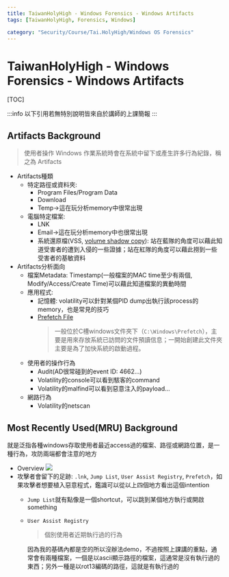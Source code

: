 ```yaml
---
title: TaiwanHolyHigh - Windows Forensics - Windows Artifacts
tags: [TaiwanHolyHigh, Forensics, Windows]

category: "Security/Course/Tai.HolyHigh/Windows OS Forensics"
---
```


# TaiwanHolyHigh - Windows Forensics - Windows Artifacts
[TOC]

:::info
以下引用若無特別說明皆來自於講師的上課簡報
:::
## Artifacts Background
> 使用者操作 Windows 作業系統時會在系統中留下或產生許多行為紀錄，稱之為 Artifacts

* Artifacts種類
    * 特定路徑或資料夾: 
        * Program Files/Program Data
        * Download
        * Temp$\to$這在玩分析memory中很常出現
    * 電腦特定檔案:
        * LNK
        * Email$\to$這在玩分析memory中也很常出現
        * 系統還原檔(VSS, [volume shadow copy](https://learn.microsoft.com/zh-tw/windows-server/storage/file-server/volume-shadow-copy-service)): 站在藍隊的角度可以藉此知道受害者的遭到入侵的一些證據；站在紅隊的角度可以藉此撈到一些受害者的基敏資料
* Artifacts分析面向
    * 檔案Metadata: Timestamp(一般檔案的MAC time至少有兩個, Modify/Access/Create Time)可以藉此知道檔案的異動時間
    * 應用程式: 
        * 記憶體: volatility可以針對某個PID dump出執行該process的memory，也是常見的技巧
        * [Prefetch File](https://read01.com/zh-tw/6nOOGaj.html)
            > 一般位於C槽windows文件夾下（`C:\Windows\Prefetch`），主要是用來存放系統已訪問的文件預讀信息；一開始創建此文件夾主要是為了加快系統的啟動過程。
    * 使用者的操作行為
        * Audit(AD很常碰到的event ID: 4662...)
        * Volatility的console可以看到駭客的command
        * Volatility的malfind可以看到惡意注入的payload...
    * 網路行為
        * Volatility的netscan
## Most Recently Used(MRU) Background
就是泛指各種windows存取使用者最近access過的檔案、路徑或網路位置，是一種行為，攻防兩端都會注意的地方
* Overview
    ![](https://hackmd.io/_uploads/rk1zs9mfT.png)
* 攻擊者會留下的足跡: `.lnk`, `Jump List`, `User Assist Registry`, `Prefetch`，如果攻擊者想要植入惡意程式，鑑識可以從以上四個地方看出這個intention
    * `Jump List`就有點像是一個shortcut，可以跳到某個地方執行或開啟something
    * `User Assist Registry`
        > 個別使用者近期執行過的行為
        
        因為我的基碼內都是空的所以沒辦法demo，不過按照上課講的重點，通常會有兩種檔案，一個是以ascii顯示路徑的檔案，這通常是沒有執行過的東西；另外一種是以rot13編碼的路徑，這就是有執行過的